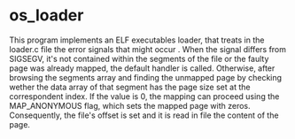 # os_loader

This program implements an ELF executables loader, that treats in the 
loader.c file the error signals that might occur . When the signal differs from
SIGSEGV, it's not contained within the segments of the file or the faulty page
was already mapped, the default handler is called. Otherwise, after browsing
the segments array and finding the unmapped page by checking wether the data
array of that segment has the page size set at the correspondent index. If the
value is 0, the mapping can proceed using the MAP_ANONYMOUS flag, which sets
the mapped page with zeros. Consequently, the file's offset is set and it is
read in file the content of the page.
